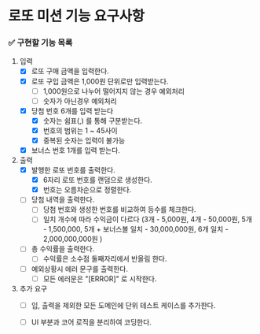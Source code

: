 # 로또 미션 기능 요구사항


### ✅ 구현할 기능 목록
1) 입력
    - [x] 로또 구매 금액을 입력한다.
    - [x] 로또 구입 금액은 1,000원 단위로만 입력받는다.
        - [ ] 1,000원으로 나누어 떨어지지 않는 경우 예외처리
        - [ ] 숫자가 아닌경우 예외처리
    - [x] 당첨 번호 6개를 입력 받는다
        - [x] 숫자는 쉼표(,) 를 통해 구분받는다.
        - [x] 번호의 범위는 1 ~ 45사이
        - [x] 중복된 숫자는 입력이 불가능
    - [x] 보너스 번호 1개를 입력 받는다.

3) 출력 
   - [x] 발행한 로또 번호를 출력한다.
     - [x] 6자리 로또 번호를 랜덤으로 생성한다.
     - [x] 번호는 오름차순으로 정렬한다.
   - [ ] 당첨 내역을 출력한다.
       - [ ] 당첨 번호와 생성한 번호를 비교하여 등수를 체크한다.
       - [ ] 일치 개수에 따라 수익금이 다르다 (3개 - 5,000원, 4개 - 50,000원, 5개 - 1,500,000, 5개 + 보너스볼 일치 - 30,000,000원, 6개 일치 - 2,000,000,000원 )
   - [ ] 총 수익률을 출력한다.
       - [ ] 수익률은 소수점 둘째자리에서 반올림 한다.
   - [ ] 예외상황시 에러 문구를 출력한다.
       - [ ] 모든 에러문은 "[ERROR]" 로 시작한다.

4) 추가 요구
   - [ ] 입, 출력을 제외한 모든 도메인에 단위 테스트 케이스를 추가한다.
   - [ ] UI 부분과 코어 로직을 분리하여 코딩한다.

